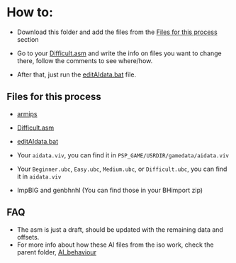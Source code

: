 # How to:

- Download this folder and add the files from the [Files for this process](#Files-for-this-process) section


- Go to your [Difficult.asm](https://github.com/Bunkai9448/NHL-07_public/blob/main/AI_behaviour/AIdataEdit/Difficult.asm) and 
write the info on files you want to change there, follow the comments to see where/how. 

- After that, just run the [editAIdata.bat](https://github.com/Bunkai9448/NHL-07_public/blob/main/AI_behaviour/AIdataEdit/editAIdata.bat) file.

## Files for this process

- [armips](https://github.com/Kingcom/armips/releases)
- [Difficult.asm](https://github.com/Bunkai9448/NHL-07_public/blob/main/AI_behaviour/AIdataEdit/Difficult.asm)
- [editAIdata.bat](https://github.com/Bunkai9448/NHL-07_public/blob/main/AI_behaviour/AIdataEdit/editAIdata.bat)
- Your `aidata.viv`, you can find it in `PSP_GAME/USRDIR/gamedata/aidata.viv`
- Your `Beginner.ubc`, `Easy.ubc`, `Medium.ubc`, or `Difficult.ubc`, you can find it in `aidata.viv`

- <Optional to reduce steps later> ImpBIG and genbhnhl (You can find those in your BHimport zip)

## FAQ

- The asm is just a draft, should be updated with the remaining data and offsets.
- For more info about how these AI files from the iso work, check the parent folder, [AI_behaviour](https://github.com/Bunkai9448/NHL-07_public/tree/main/AI_behaviour) 

